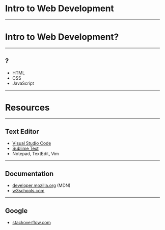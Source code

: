 # Intro to Web Development

---

# Intro to Web Development?

----

## ?

* HTML
* CSS
* JavaScript

---

# Resources

----

## Text Editor

* [Visual Studio Code](https://code.visualstudio.com/)
* [Sublime Text](https://www.sublimetext.com/)
* Notepad, TextEdit, Vim

----

## Documentation

* [developer.mozilla.org](https://developer.mozilla.org/en-US/) (MDN)
* [w3schools.com](https://www.w3schools.com/)

----

## Google

* [stackoverflow.com](https://stackoverflow.com/)

